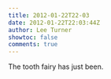 ```yaml
---
title: 2012-01-22T22-03
date: 2012-01-22T22:03:44Z
author: Lee Turner
showtoc: false
comments: true
---
```


The tooth fairy has just been.

